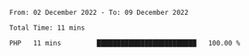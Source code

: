 <!--START_SECTION:waka-->

```text
From: 02 December 2022 - To: 09 December 2022

Total Time: 11 mins

PHP   11 mins         █████████████████████████   100.00 %
```

<!--END_SECTION:waka-->